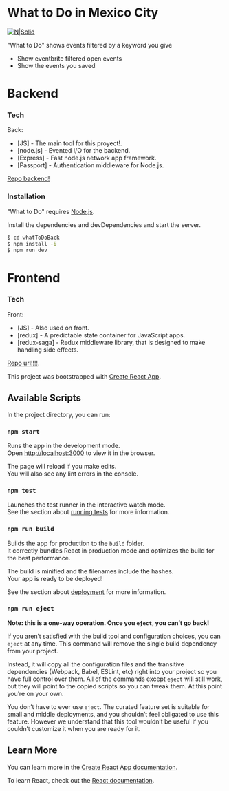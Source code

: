 # What to Do in Mexico City

[![N|Solid](https://www.emagister.com/es/albums/6/0/5/4/0/xl_cropped_a7bbf2c4d2c1981b6da999bad8c4a5d2.png)](https://nodesource.com/products/nsolid)



"What to Do" shows events filtered by a keyword you give

  - Show eventbrite filtered open events
  - Show the events you saved

# Backend

### Tech

Back:
* [JS] - The main tool for this proyect!.
* [node.js] - Evented I/O for the backend.
* [Express] - Fast node.js network app framework. 
* [Passport] - Authentication middleware for Node.js. 

[Repo backend!](https://github.com/AsterDecember/whatToDoBack)

### Installation

"What to Do" requires [Node.js](https://nodejs.org/).

Install the dependencies and devDependencies and start the server.

```sh
$ cd whatToDoBack
$ npm install -i
$ npm run dev 
```

# Frontend

### Tech

Front:
* [JS] - Also used on front.
* [redux] - 
A predictable state container for JavaScript apps.
* [redux-saga] - Redux middleware library, that is designed to make handling side effects. 


[Repo url!!!!](https://github.com/AsterDecember/whatToDo).

This project was bootstrapped with [Create React App](https://github.com/facebook/create-react-app).

## Available Scripts

In the project directory, you can run:

### `npm start`

Runs the app in the development mode.<br>
Open [http://localhost:3000](http://localhost:3000) to view it in the browser.

The page will reload if you make edits.<br>
You will also see any lint errors in the console.

### `npm test`

Launches the test runner in the interactive watch mode.<br>
See the section about [running tests](https://facebook.github.io/create-react-app/docs/running-tests) for more information.

### `npm run build`

Builds the app for production to the `build` folder.<br>
It correctly bundles React in production mode and optimizes the build for the best performance.

The build is minified and the filenames include the hashes.<br>
Your app is ready to be deployed!

See the section about [deployment](https://facebook.github.io/create-react-app/docs/deployment) for more information.

### `npm run eject`

**Note: this is a one-way operation. Once you `eject`, you can’t go back!**

If you aren’t satisfied with the build tool and configuration choices, you can `eject` at any time. This command will remove the single build dependency from your project.

Instead, it will copy all the configuration files and the transitive dependencies (Webpack, Babel, ESLint, etc) right into your project so you have full control over them. All of the commands except `eject` will still work, but they will point to the copied scripts so you can tweak them. At this point you’re on your own.

You don’t have to ever use `eject`. The curated feature set is suitable for small and middle deployments, and you shouldn’t feel obligated to use this feature. However we understand that this tool wouldn’t be useful if you couldn’t customize it when you are ready for it.

## Learn More

You can learn more in the [Create React App documentation](https://facebook.github.io/create-react-app/docs/getting-started).

To learn React, check out the [React documentation](https://reactjs.org/).
